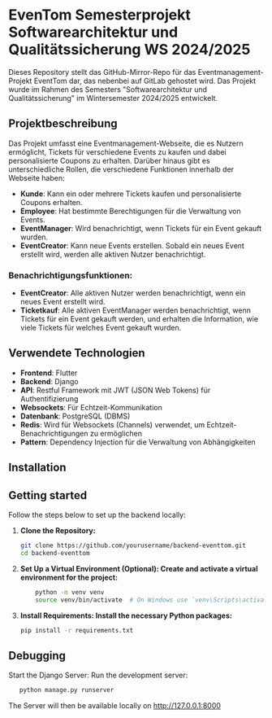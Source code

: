 # EvenTom Semesterprojekt Softwarearchitektur und Qualitätssicherung WS 2024/2025

Dieses Repository stellt das GitHub-Mirror-Repo für das Eventmanagement-Projekt EventTom dar, das nebenbei auf GitLab gehostet wird. Das Projekt wurde im Rahmen des Semesters "Softwarearchitektur und Qualitätssicherung" im Wintersemester 2024/2025 entwickelt.

## Projektbeschreibung

Das Projekt umfasst eine Eventmanagement-Webseite, die es Nutzern ermöglicht, Tickets für verschiedene Events zu kaufen und dabei personalisierte Coupons zu erhalten. Darüber hinaus gibt es unterschiedliche Rollen, die verschiedene Funktionen innerhalb der Webseite haben:

- **Kunde**: Kann ein oder mehrere Tickets kaufen und personalisierte Coupons erhalten.
- **Employee**: Hat bestimmte Berechtigungen für die Verwaltung von Events.
- **EventManager**: Wird benachrichtigt, wenn Tickets für ein Event gekauft wurden.
- **EventCreator**: Kann neue Events erstellen. Sobald ein neues Event erstellt wird, werden alle aktiven Nutzer benachrichtigt.

### Benachrichtigungsfunktionen:
- **EventCreator**: Alle aktiven Nutzer werden benachrichtigt, wenn ein neues Event erstellt wird.
- **Ticketkauf**: Alle aktiven EventManager werden benachrichtigt, wenn Tickets für ein Event gekauft werden, und erhalten die Information, wie viele Tickets für welches Event gekauft wurden.

## Verwendete Technologien

- **Frontend**: Flutter
- **Backend**: Django
- **API**: Restful Framework mit JWT (JSON Web Tokens) für Authentifizierung
- **Websockets**: Für Echtzeit-Kommunikation
- **Datenbank**: PostgreSQL (DBMS)
- **Redis**: Wird für Websockets (Channels) verwendet, um Echtzeit-Benachrichtigungen zu ermöglichen
- **Pattern**: Dependency Injection für die Verwaltung von Abhängigkeiten

## Installation

## Getting started

Follow the steps below to set up the backend locally:

1. **Clone the Repository:**
   ```bash
   git clone https://github.com/yourusername/backend-eventtom.git
   cd backend-eventtom
   
2. **Set Up a Virtual Environment (Optional): Create and activate a virtual environment for the project:**
    ```bash
        python -m venv venv
        source venv/bin/activate  # On Windows use `venv\Scripts\activate

3. **Install Requirements: Install the necessary Python packages:**

    ```bash
    pip install -r requirements.txt

## Debugging

Start the Django Server: Run the development server:
   ```bash
      python manage.py runserver
   ```
The Server will then be available locally on http://127.0.0.1:8000
